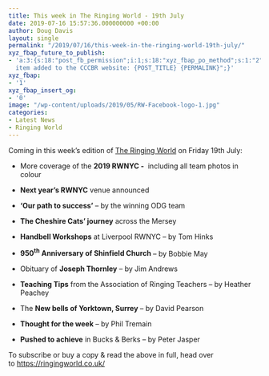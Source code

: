 ```yaml
---
title: This week in The Ringing World - 19th July
date: 2019-07-16 15:57:36.000000000 +00:00
author: Doug Davis
layout: single
permalink: "/2019/07/16/this-week-in-the-ringing-world-19th-july/"
xyz_fbap_future_to_publish:
- 'a:3:{s:18:"post_fb_permission";i:1;s:18:"xyz_fbap_po_method";s:1:"2";s:16:"xyz_fbap_message";s:62:"News
  item added to the CCCBR website: {POST_TITLE} {PERMALINK}";}'
xyz_fbap:
- '1'
xyz_fbap_insert_og:
- '0'
image: "/wp-content/uploads/2019/05/RW-Facebook-logo-1.jpg"
categories:
- Latest News
- Ringing World
---
```

Coming in this week’s edition of <a href="https://www.ringingworld.co.uk/" target="_blank" rel="noopener noreferrer">The Ringing World</a> on Friday 19th July:

+ More coverage of the **2019 RWNYC -**  including all team photos in colour

+ **Next year’s RWNYC** venue announced

+ **‘Our path to success’** – by the winning ODG team

+ **The Cheshire Cats’ journey** across the Mersey

+ **Handbell Workshops** at Liverpool RWNYC – by Tom Hinks

+ **950<sup>th</sup> Anniversary of Shinfield Church** – by Bobbie May

+ Obituary of **Joseph Thornley** – by Jim Andrews

+ **Teaching Tips** from the Association of Ringing Teachers – by Heather Peachey

+ The  **New bells of Yorktown, Surrey** – by David Pearson

+ **Thought for the week** – by Phil Tremain

+ **Pushed to achieve** in Bucks & Berks – by Peter Jasper

To subscribe or buy a copy & read the above in full, head over to <a href="https://ringingworld.co.uk/" target="_blank" rel="noopener noreferrer">https://ringingworld.co.uk/</a>
